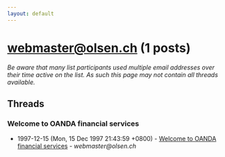 ```yaml
---
layout: default
---
```


# webmaster@olsen.ch (1 posts)

_Be aware that many list participants used multiple email addresses over their time active on the list. As such this page may not contain all threads available._

## Threads

### Welcome to OANDA financial services
+ 1997-12-15 (Mon, 15 Dec 1997 21:43:59 +0800) - [Welcome to OANDA financial services](/archive/1997/12/7541eee7f0df99025fc5c47b31a36926871719580f33d0b2d70cf4fb2fc10b2b) - _webmaster@olsen.ch_

